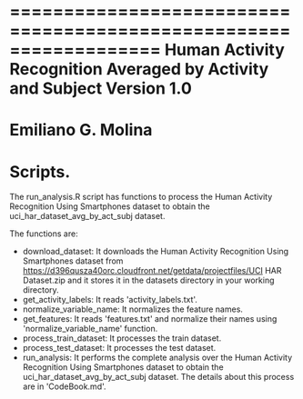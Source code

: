 ==================================================================
Human Activity Recognition Averaged by Activity and Subject
Version 1.0
==================================================================
Emiliano G. Molina
==================================================================

Scripts.
======================================

The run_analysis.R script has functions to process the Human Activity Recognition Using Smartphones dataset to obtain the uci_har_dataset_avg_by_act_subj dataset.

The functions are:
- download_dataset: It downloads the Human Activity Recognition Using Smartphones dataset from https://d396qusza40orc.cloudfront.net/getdata/projectfiles/UCI HAR Dataset.zip and it stores it in the datasets directory in your working directory.
- get_activity_labels: It reads 'activity_labels.txt'.
- normalize_variable_name: It normalizes the feature names.
- get_features: It reads 'features.txt' and normalize their names using 'normalize_variable_name' function.
- process_train_dataset: It processes the train dataset.
- process_test_dataset: It processes the test dataset.
- run_analysis: It performs the complete analysis over the Human Activity Recognition Using Smartphones dataset to obtain the uci_har_dataset_avg_by_act_subj dataset.
The details about this process are in 'CodeBook.md'.
